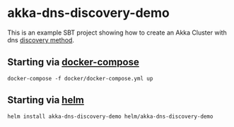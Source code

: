 # akka-dns-discovery-demo

This is an example SBT project showing how to create an Akka Cluster with dns [discovery method](https://doc.akka.io/docs/akka/current/discovery/index.html#discovery-method-dns).

## Starting via [docker-compose](https://docs.docker.com/compose/)

```
docker-compose -f docker/docker-compose.yml up
```

## Starting via [helm](https://helm.sh)

```
helm install akka-dns-discovery-demo helm/akka-dns-discovery-demo
```